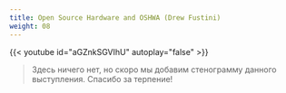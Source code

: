 ```yaml
---
title: Open Source Hardware and OSHWA (Drew Fustini)
weight: 08
---
```


{{< youtube id="aGZnkSGVIhU" autoplay="false" >}}

>Здесь ничего нет, но скоро мы добавим стенограмму данного выступления. Спасибо за терпение!
